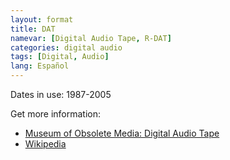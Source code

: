 ```yaml
---
layout: format
title: DAT
namevar: [Digital Audio Tape, R-DAT]
categories: digital audio
tags: [Digital, Audio]
lang: Español
---
```


Dates in use: 1987-2005

Get more information:
- [Museum of Obsolete Media: Digital Audio Tape](https://obsoletemedia.org/digital-audio-tape/)
- [Wikipedia](https://en.wikipedia.org/wiki/Digital_Audio_Tape)